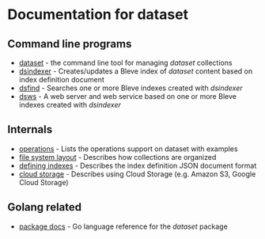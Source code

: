 
# Documentation for dataset

## Command line programs

+ [dataset](dataset/) - the command line tool for managing _dataset_ collections
+ [dsindexer](dsindexer/) - Creates/updates a Bleve index of _dataset_ content based on index definition document
+ [dsfind](dsfind/) - Searches one or more Bleve indexes created with _dsindexer_
+ [dsws](dsws/) - A web server and web service based on one or more Bleve indexes created with _dsindexer_


## Internals

+ [operations](operations.html) - Lists the operations support on dataset with examples
+ [file system layout](file-system-layout.html) - Describes how collections are organized
+ [defining indexes](defining-indexes.html) - Describes the index definition JSON document format
+ [cloud storage](cloud-storage.html) - Describes using Cloud Storage (e.g. Amazon S3, Google Cloud Storage)

## Golang related

+ [package docs](package.html) - Go language reference for the _dataset_ package












































































